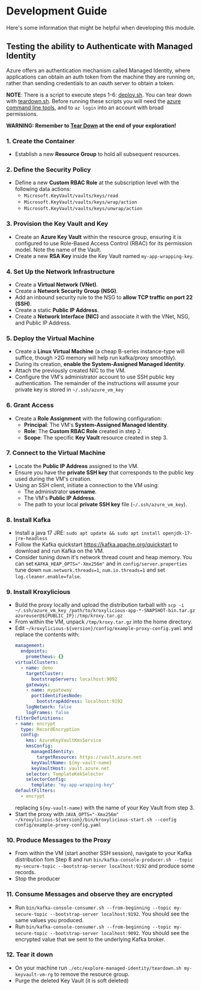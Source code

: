 # Development Guide

Here's some information that might be helpful when developing this module.

## Testing the ability to Authenticate with Managed Identity

Azure offers an authentication mechanism called Managed Identity, where applications can obtain an auth token
from the machine they are running on, rather than sending credentials to an oauth server to obtain a token.

**NOTE**: There is a script to execute steps 1-6: [deploy.sh](etc/explore-managed-identity/deploy.sh). 
You can tear down with [teardown.sh](etc/explore-managed-identity/teardown.sh).
Before running these scripts you will need the [azure command line tools](https://learn.microsoft.com/en-us/cli/azure/install-azure-cli?view=azure-cli-latest), and to `az login` into an account with
broad permissions.

**WARNING: Remember to [Tear Down](#12-tear-it-down) at the end of your exploration!**

### 1. Create the Container
* Establish a new **Resource Group** to hold all subsequent resources.

### 2. Define the Security Policy
* Define a new **Custom RBAC Role** at the subscription level with the following data actions:
    * `Microsoft.KeyVault/vaults/keys/read`
    * `Microsoft.KeyVault/vaults/keys/wrap/action`
    * `Microsoft.KeyVault/vaults/keys/unwrap/action`

### 3. Provision the Key Vault and Key
* Create an **Azure Key Vault** within the resource group, ensuring it is configured to use Role-Based Access Control (RBAC) for its permission model. Note the name of the Vault.
* Create a new **RSA Key** inside the Key Vault named `my-app-wrapping-key`.

### 4. Set Up the Network Infrastructure
* Create a **Virtual Network (VNet)**.
* Create a **Network Security Group (NSG)**.
* Add an inbound security rule to the NSG to **allow TCP traffic on port 22 (SSH)**.
* Create a static **Public IP Address**.
* Create a **Network Interface (NIC)** and associate it with the VNet, NSG, and Public IP Address.

### 5. Deploy the Virtual Machine
* Create a **Linux Virtual Machine** (a cheap B-series instance-type will suffice, though >2G memory will help run kafka/proxy smoothly).
* During its creation, **enable the System-Assigned Managed Identity**.
* Attach the previously created NIC to the VM.
* Configure the VM's administrator account to use SSH public key authentication. The remainder of the instructions will assume your private key is stored in `~/.ssh/azure_vm_key`

### 6. Grant Access
* Create a **Role Assignment** with the following configuration:
    * **Principal**: The VM's **System-Assigned Managed Identity**.
    * **Role**: The **Custom RBAC Role** created in step 2.
    * **Scope**: The specific **Key Vault** resource created in step 3.

### 7. Connect to the Virtual Machine
* Locate the **Public IP Address** assigned to the VM.
* Ensure you have the **private SSH key** that corresponds to the public key used during the VM's creation.
* Using an SSH client, initiate a connection to the VM using:
    * The administrator **username**.
    * The VM's **Public IP Address**.
    * The path to your local **private SSH key** file (`~/.ssh/azure_vm_key`).

### 8. Install Kafka
* Install a java 17 JRE: `sudo apt update && sudo apt install openjdk-17-jre-headless`
* Follow the Kafka quickstart https://kafka.apache.org/quickstart to download and run Kafka on the VM.
* Consider tuning down it's network thread count and heap memory. You can set `KAFKA_HEAP_OPTS="-Xmx256m"` and
  in `config/server.properties` tune down `num.network.threads=1`, `num.io.threads=1` and set `log.cleaner.enable=false`.

### 9. Install Kroxylicious
* Build the proxy locally and upload the distribution tarball with `scp -i ~/.ssh/azure_vm_key /path/to/kroxylicious-app-*-SNAPSHOT-bin.tar.gz azureuser@${PUBLIC_IP}:/tmp/kroxy.tar.gz`
* From within the VM, unpack `/tmp/kroxy.tar.gz` into the home directory.
* Edit `~/kroxylicious-${version}/config/example-proxy-config.yaml` and replace the contents with:
    ```yaml
    management:
      endpoints:
        prometheus: {}
    virtualClusters:
      - name: demo
        targetCluster:
          bootstrapServers: localhost:9092
        gateways:
        - name: mygateway
          portIdentifiesNode:
            bootstrapAddress: localhost:9192
        logNetwork: false
        logFrames: false
    filterDefinitions:
    - name: encrypt
      type: RecordEncryption
      config:
        kms: AzureKeyVaultKmsService
        kmsConfig:
          managedIdentity:
            targetResource: https://vault.azure.net
          keyVaultName: ${my-vault-name}
          keyVaultHost: vault.azure.net
        selector: TemplateKekSelector
        selectorConfig:
          template: "my-app-wrapping-key"
    defaultFilters:
      - encrypt
    ```
  replacing `${my-vault-name}` with the name of your Key Vault from step 3.
* Start the proxy with `JAVA_OPTS="-Xmx256m" ~/kroxylicious-${version}/bin/kroxylicious-start.sh --config config/example-proxy-config.yaml`
### 10. Produce Messages to the Proxy
* From within the VM (start another SSH session), navigate to your Kafka distribution fom Step 8 and run `bin/kafka-console-producer.sh --topic my-secure-topic --bootstrap-server localhost:9192` and produce some records.
* Stop the producer

### 11. Consume Messages and observe they are encrypted
* Run `bin/kafka-console-consumer.sh --from-beginning --topic my-secure-topic --bootstrap-server localhost:9192`. You should see the same values you produced.
* Run `bin/kafka-console-consumer.sh --from-beginning --topic my-secure-topic --bootstrap-server localhost:9092`. You should see the encrypted value that we sent to the underlying Kafka broker.

### 12. Tear it down
* On your machine run `./etc/explore-managed-identity/teardown.sh my-keyvault-vm-rg` to remove the resource group.
* Purge the deleted Key Vault (it is soft deleted)